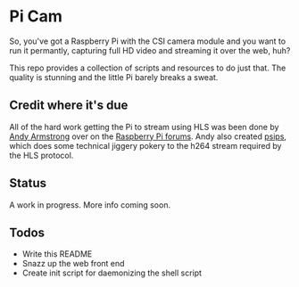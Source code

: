 # Pi Cam

So, you've got a Raspberry Pi with the CSI camera module and you want to run it permantly, capturing full HD video and streaming it over the web, huh?

This repo provides a collection of scripts and resources to do just that. The quality is stunning and the little Pi barely breaks a sweat.

## Credit where it's due

All of the hard work getting the Pi to stream using HLS was been done by [Andy Armstrong](https://github.com/AndyA/) over on the [Raspberry Pi forums](http://www.raspberrypi.org/phpBB3/viewtopic.php?f=38&t=45893). Andy also created [psips](https://github.com/AndyA/psips), which does some technical jiggery pokery to the h264 stream required by the HLS protocol.

## Status

A work in progress. More info coming soon.

## Todos

* Write this README
* Snazz up the web front end
* Create init script for daemonizing the shell script
